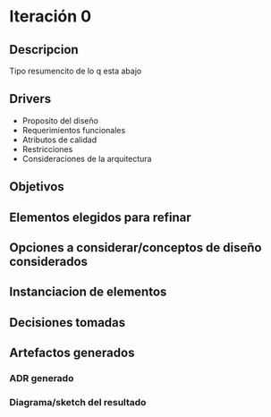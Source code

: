 # Iteración 0

## Descripcion
Tipo resumencito de lo q esta abajo

## Drivers
- Proposito del diseño
- Requerimientos funcionales
- Atributos de calidad
- Restricciones
- Consideraciones de la arquitectura

## Objetivos

## Elementos elegidos para refinar

## Opciones a considerar/conceptos de diseño considerados

## Instanciacion de elementos

## Decisiones tomadas

## Artefactos generados

### ADR generado

### Diagrama/sketch del resultado

